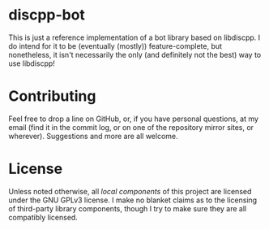 # discpp-bot

This is just a reference implementation of a bot library based on libdiscpp. I
do intend for it to be (eventually (mostly)) feature-complete, but nonetheless,
it isn't necessarily the only (and definitely not the best) way to use libdiscpp!

# Contributing

Feel free to drop a line on GitHub, or, if you have personal questions, at my
email (find it in the commit log, or on one of the repository mirror sites, or
wherever). Suggestions and more are all welcome.

# License

Unless noted otherwise, all *local components* of this project are licensed under
the GNU GPLv3 license. I make no blanket claims as to the licensing of third-party
library components, though I try to make sure they are all compatibly licensed.
